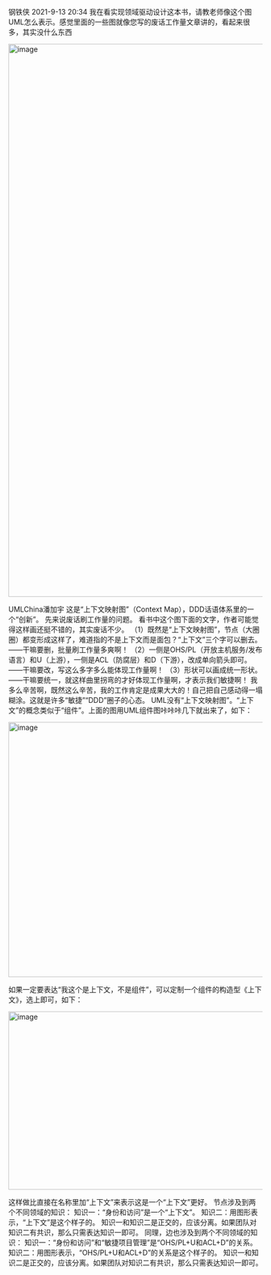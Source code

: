 钢铁侠 2021-9-13 20:34
我在看实现领域驱动设计这本书，请教老师像这个图UML怎么表示。感觉里面的一些图就像您写的废话工作量文章讲的，看起来很多，其实没什么东西

<img width="1080" height="1095" alt="image" src="https://github.com/user-attachments/assets/a2ec3d6b-b674-4b75-827a-eadbbbfba526" />

UMLChina潘加宇
这是“上下文映射图”（Context Map），DDD话语体系里的一个“创新”。
先来说废话刷工作量的问题。
看书中这个图下面的文字，作者可能觉得这样画还挺不错的，其实废话不少。
（1）既然是“上下文映射图”，节点（大圈圈）都变形成这样了，难道指的不是上下文而是面包？“上下文”三个字可以删去。
——干嘛要删，批量刷工作量多爽啊！
（2）一侧是OHS/PL（开放主机服务/发布语言）和U（上游），一侧是ACL（防腐层）和D（下游），改成单向箭头即可。
——干嘛要改，写这么多字多么能体现工作量啊！
（3）形状可以画成统一形状。
——干嘛要统一，就这样曲里拐弯的才好体现工作量啊，才表示我们敏捷啊！
我多么辛苦啊，既然这么辛苦，我的工作肯定是成果大大的！自己把自己感动得一塌糊涂。这就是许多“敏捷”“DDD”圈子的心态。
UML没有“上下文映射图”。“上下文”的概念类似于“组件”。上面的图用UML组件图咔咔咔几下就出来了，如下：

<img width="900" height="505" alt="image" src="https://github.com/user-attachments/assets/610467f8-2881-4973-a490-9cb5a8df36d6" />

如果一定要表达“我这个是上下文，不是组件”，可以定制一个组件的构造型《上下文》，选上即可，如下：

<img width="625" height="353" alt="image" src="https://github.com/user-attachments/assets/526a9b41-14b9-46e2-a7b1-3e62a74024df" />

这样做比直接在名称里加“上下文”来表示这是一个“上下文”更好。
节点涉及到两个不同领域的知识：
知识一：“身份和访问”是一个“上下文”。
知识二：用图形表示，“上下文”是这个样子的。
知识一和知识二是正交的，应该分离。如果团队对知识二有共识，那么只需表达知识一即可。
同理，边也涉及到两个不同领域的知识：
知识一：“身份和访问”和“敏捷项目管理”是“OHS/PL+U和ACL+D”的关系。
知识二：用图形表示，“OHS/PL+U和ACL+D”的关系是这个样子的。
知识一和知识二是正交的，应该分离。如果团队对知识二有共识，那么只需表达知识一即可。
